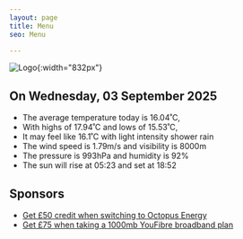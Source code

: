 ```yaml
---
layout: page
title: Menu
seo: Menu

---
```


![Logo](/images/logo.jpg){:width="832px"}

<!-- weather_marker starts -->
## On Wednesday, 03 September 2025

- The average temperature today is 16.04˚C,
- With highs of 17.94˚C and lows of 15.53˚C,
- It may feel like 16.1˚C with light intensity shower rain
- The wind speed is 1.79m/s and visibility is 8000m
- The pressure is 993hPa and humidity is 92%
- The sun will rise at 05:23 and set at 18:52

<!-- weather_marker ends -->

## Sponsors

- [Get £50 credit when switching to Octopus Energy](https://bit.ly/3oD1nnS)
- [Get £75 when taking a 1000mb YouFibre broadband plan](https://aklam.io/91zWhU?)
